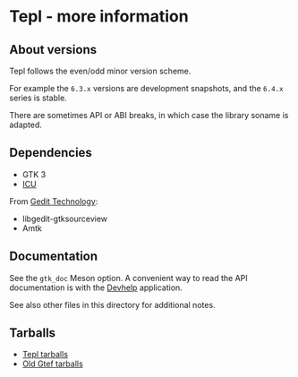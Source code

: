 Tepl - more information
=======================

About versions
--------------

Tepl follows the even/odd minor version scheme.

For example the `6.3.x` versions are development snapshots, and the `6.4.x`
series is stable.

There are sometimes API or ABI breaks, in which case the library soname is
adapted.

Dependencies
------------

- GTK 3
- [ICU](https://icu.unicode.org/)

From [Gedit Technology](https://gedit-technology.net/):
- libgedit-gtksourceview
- Amtk

Documentation
-------------

See the `gtk_doc` Meson option. A convenient way to read the API documentation
is with the [Devhelp](https://wiki.gnome.org/Apps/Devhelp) application.

See also other files in this directory for additional notes.

Tarballs
--------

- [Tepl tarballs](https://download.gnome.org/sources/tepl/)
- [Old Gtef tarballs](https://download.gnome.org/sources/gtef/)
